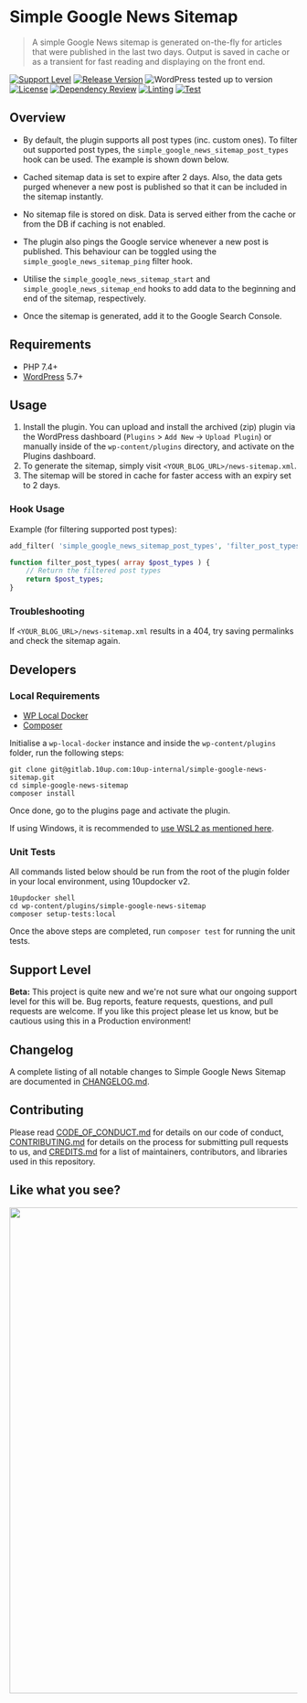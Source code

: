 # Simple Google News Sitemap

> A simple Google News sitemap is generated on-the-fly for articles that were published in the last two days. Output is saved in cache or as a transient for fast reading and displaying on the front end.

[![Support Level](https://img.shields.io/badge/support-beta-blueviolet.svg)](#support-level) [![Release Version](https://img.shields.io/github/release/10up/simple-google-news-sitemap.svg)](https://github.com/10up/simple-google-news-sitemap/releases/latest) ![WordPress tested up to version](https://img.shields.io/badge/WordPress-v6.3%20tested-success.svg) [![License](https://img.shields.io/github/license/10up/simple-google-news-sitemap.svg)](https://github.com/10up/simple-google-news-sitemap/blob/develop/LICENSE.md) [![Dependency Review](https://github.com/10up/simple-google-news-sitemap/actions/workflows/dependency-review.yml/badge.svg)](https://github.com/10up/simple-google-news-sitemap/actions/workflows/dependency-review.yml) [![Linting](https://github.com/10up/simple-google-news-sitemap/actions/workflows/lint.yml/badge.svg)](https://github.com/10up/simple-google-news-sitemap/actions/workflows/lint.yml) [![Test](https://github.com/10up/simple-google-news-sitemap/actions/workflows/test.yml/badge.svg)](https://github.com/10up/simple-google-news-sitemap/actions/workflows/test.yml)

## Overview

- By default, the plugin supports all post types (inc. custom ones). To filter out supported post types, the `simple_google_news_sitemap_post_types` hook can be used. The example is shown down below.

- Cached sitemap data is set to expire after 2 days. Also, the data gets purged whenever a new post is published so that it can be included in the sitemap instantly.

- No sitemap file is stored on disk. Data is served either from the cache or from the DB if caching is not enabled.

- The plugin also pings the Google service whenever a new post is published. This behaviour can be toggled using the `simple_google_news_sitemap_ping` filter hook.

- Utilise the `simple_google_news_sitemap_start` and `simple_google_news_sitemap_end` hooks to add data to the beginning and end of the sitemap, respectively.

- Once the sitemap is generated, add it to the Google Search Console.

## Requirements

- PHP 7.4+
- [WordPress](http://wordpress.org/) 5.7+

## Usage

1. Install the plugin. You can upload and install the archived (zip) plugin via the WordPress dashboard (`Plugins` > `Add New` -> `Upload Plugin`) or manually inside of the `wp-content/plugins` directory, and activate on the Plugins dashboard.
2. To generate the sitemap, simply visit `<YOUR_BLOG_URL>/news-sitemap.xml`.
3. The sitemap will be stored in cache for faster access with an expiry set to 2 days.

### Hook Usage

Example (for filtering supported post types):

```php
add_filter( 'simple_google_news_sitemap_post_types', 'filter_post_types' );

function filter_post_types( array $post_types ) {
    // Return the filtered post types
    return $post_types;
}
```

### Troubleshooting

If `<YOUR_BLOG_URL>/news-sitemap.xml` results in a 404, try saving permalinks and check the sitemap again.

## Developers

### Local Requirements

- [WP Local Docker](https://github.com/10up/wp-local-docker-v2)
- [Composer](https://getcomposer.org)

Initialise a `wp-local-docker` instance and inside the `wp-content/plugins` folder, run the following steps:

```console
git clone git@gitlab.10up.com:10up-internal/simple-google-news-sitemap.git
cd simple-google-news-sitemap
composer install
```

Once done, go to the plugins page and activate the plugin.

If using Windows, it is recommended to [use WSL2 as mentioned here](https://github.com/10up/wp-local-docker-v2#windows).

### Unit Tests

All commands listed below should be run from the root of the plugin folder in your local environment, using 10updocker v2.

```console
10updocker shell
cd wp-content/plugins/simple-google-news-sitemap
composer setup-tests:local
```

Once the above steps are completed, run `composer test` for running the unit tests.

## Support Level

**Beta:** This project is quite new and we're not sure what our ongoing support level for this will be. Bug reports, feature requests, questions, and pull requests are welcome. If you like this project please let us know, but be cautious using this in a Production environment!

## Changelog

A complete listing of all notable changes to Simple Google News Sitemap are documented in [CHANGELOG.md](https://github.com/10up/simple-google-news-sitemap/blob/develop/CHANGELOG.md).

## Contributing

Please read [CODE_OF_CONDUCT.md](https://github.com/10up/simple-google-news-sitemap/blob/develop/CODE_OF_CONDUCT.md) for details on our code of conduct, [CONTRIBUTING.md](https://github.com/10up/simple-google-news-sitemap/blob/develop/CONTRIBUTING.md) for details on the process for submitting pull requests to us, and [CREDITS.md](https://github.com/10up/simple-google-news-sitemap/blob/develop/CREDITS.md) for a list of maintainers, contributors, and libraries used in this repository.

## Like what you see?

<a href="http://10up.com/contact/"><img src="https://10up.com/uploads/2016/10/10up-Github-Banner.png" width="850"></a>
